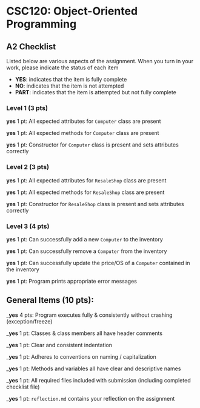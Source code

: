 # CSC120: Object-Oriented Programming
## A2 Checklist

Listed below are various aspects of the assignment.  When you turn in your work, please indicate the status of each item

- **YES**: indicates that the item is fully complete
- **NO**: indicates that the item is not attempted
- **PART**: indicates that the item is attempted but not fully complete

### Level 1 (3 pts)

__yes__ 1 pt: All expected attributes for `Computer` class are present

__yes__ 1 pt: All expected methods for `Computer` class are present

__yes__ 1 pt: Constructor for `Computer` class is present and sets attributes correctly

### Level 2 (3 pts)

__yes__ 1 pt: All expected attributes for `ResaleShop` class are present

__yes__ 1 pt: All expected methods for `ResaleShop` class are present

__yes__ 1 pt: Constructor for `ResaleShop` class is present and sets attributes correctly

### Level 3 (4 pts)

__yes__ 1 pt: Can successfully add a new `Computer` to the inventory

__yes__ 1 pt: Can successfully remove a `Computer` from the inventory

__yes__ 1 pt: Can successfully update the price/OS of a `Computer` contained in the inventory

__yes__ 1 pt: Program prints appropriate error messages

## General Items (10 pts):

___yes__ 4 pts: Program executes fully & consistently without crashing (exception/freeze)

___yes__ 1 pt: Classes & class members all have header comments

___yes__ 1 pt: Clear and consistent indentation

___yes__ 1 pt: Adheres to conventions on naming / capitalization

___yes__ 1 pt: Methods and variables all have clear and descriptive names

___yes__ 1 pt: All required files included with submission (including completed checklist file)

___yes__ 1 pt: `reflection.md` contains your reflection on the assignment
